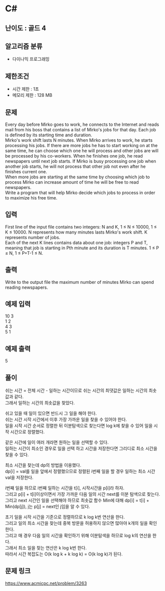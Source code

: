 # C#

## 난이도 : 골드 4

## 알고리즘 분류
  - 다이나믹 프로그래밍

## 제한조건
  - 시간 제한 : 1초
  - 메모리 제한 : 128 MB

## 문제
Every day before Mirko goes to work, he connects to the Internet and reads mail from his boss that contains a list of Mirko's jobs for that day. Each job is defined by its starting time and duration.<br/>
Mirko's work shift lasts N minutes. When Mirko arrives to work, he starts processing his jobs. If there are more jobs he has to start working on at the same time, he can choose which one he will process and other jobs are will be processed by his co-workers. When he finishes one job, he read newspapers until next job starts. If Mirko is busy processing one job when another job starts, he will not process that other job not even after he finishes current one.<br/>
When more jobs are starting at the same time by choosing which job to process Mirko can increase amount of time he will be free to read newspapers.<br/>
Write a program that will help Mirko decide which jobs to process in order to maximize his free time.<br/>


## 입력
First line of the input file contains two integers: N and K, 1 ≤ N ≤ 10000, 1 ≤ K ≤ 10000. N represents how many minutes lasts Mirko's work shift. K represents number of jobs.<br/>
Each of the next K lines contains data about one job: integers P and T, meaning that job is starting in Pth minute and its duration is T minutes. 1 ≤ P ≤ N, 1 ≤ P+T-1 ≤ N.<br/>


## 출력
Write to the output file the maximum number of minutes Mirko can spend reading newspapers.<br/>


## 예제 입력
10 3<br/>
1 2<br/>
4 3<br/>
5 1<br/>

## 예제 출력
5<br/>


## 풀이
쉬는 시간 = 전체 시간 - 일하는 시간이므로 쉬는 시간의 최댓값은 일하는 시간의 최솟값과 같다.<br/>
그래서 일하는 시간의 최솟값을 찾았다.<br/>


쉬고 있을 때 일이 있으면 반드시 그 일을 해야 한다.<br/>
쉬는 시간 시작 시간에서 이후 가장 가까운 일을 찾을 수 있어야 한다.<br/>
일을 시작 시간 순서로 정렬한 뒤 이분탐색으로 찾는다면 log k에 찾을 수 있어 일을 시작 시간으로 정렬했다.<br/>


같은 시간에 일이 여러 개라면 원하는 일을 선택할 수 있다.<br/>
일하는 시간이 최소인 경우로 일을 선택 하고 시간을 저장한다면 그리디로 최소 시간을 찾을 수 있다.<br/>


최소 시간을 찾는데 dp의 방법을 이용했다.<br/>
dp[i] = val를 일을 앞에서 정렬했으므로 정렬된 i번째 일을 할 경우 일하는 최소 시간 val을 저장한다.<br/>


i번째 일을 하므로 i번째 일하는 시간을 t[i], 시작시간을 p[i]라 하자.<br/>
그리고 p[i] + t[i]이상이면서 가장 가까운 다음 일의 시간 next를 이분 탐색으로 찾는다.<br/>
그리고 next 시간인 일을 선택해야 하므로 최솟값 함수 Min에 대해 dp[i] = t[i] + Min(dp[j]), j는 p[j] = next인 j임을 알 수 있다.<br/>


초기 일을 시작 시간을 기준으로 정렬하므로 k log k번 연산을 한다.<br/>
그리고 일의 최소 시간을 찾는데 중복 방문을 허용하지 않으면 많아야 k개의 일을 확인한다.<br/>
그리고 매 경우 다음 일의 시간을 확인하기 위해 이분탐색을 하므로 log k의 연산을 한다.<br/>
그래서 최소 일을 찾는 연산은 k log k번 한다.<br/>
따라서 시간 복잡도는 O(k log k + k log k) = O(k log k)가 된다.<br/>


## 문제 링크
https://www.acmicpc.net/problem/3263